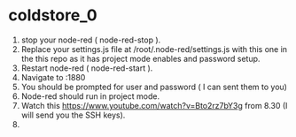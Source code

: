 coldstore_0
===========

1) stop your node-red  (  node-red-stop  ).
2) Replace your settings.js file at    /root/.node-red/settings.js   with this one in the this repo as it has project mode enables and password setup.
3) Restart node-red (  node-red-start  ).
4) Navigate to <your IP address>:1880
5) You should be prompted for user and password ( I can sent them to you)
6) Node-red should run in project mode.
7) Watch this https://www.youtube.com/watch?v=Bto2rz7bY3g   from 8.30  (I will send you the SSH keys).
8)



